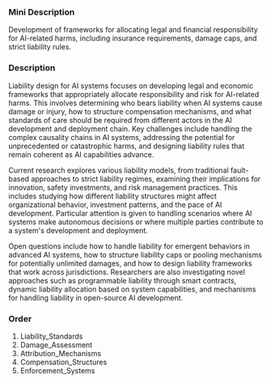 ### Mini Description

Development of frameworks for allocating legal and financial responsibility for AI-related harms, including insurance requirements, damage caps, and strict liability rules.

### Description

Liability design for AI systems focuses on developing legal and economic frameworks that appropriately allocate responsibility and risk for AI-related harms. This involves determining who bears liability when AI systems cause damage or injury, how to structure compensation mechanisms, and what standards of care should be required from different actors in the AI development and deployment chain. Key challenges include handling the complex causality chains in AI systems, addressing the potential for unprecedented or catastrophic harms, and designing liability rules that remain coherent as AI capabilities advance.

Current research explores various liability models, from traditional fault-based approaches to strict liability regimes, examining their implications for innovation, safety investments, and risk management practices. This includes studying how different liability structures might affect organizational behavior, investment patterns, and the pace of AI development. Particular attention is given to handling scenarios where AI systems make autonomous decisions or where multiple parties contribute to a system's development and deployment.

Open questions include how to handle liability for emergent behaviors in advanced AI systems, how to structure liability caps or pooling mechanisms for potentially unlimited damages, and how to design liability frameworks that work across jurisdictions. Researchers are also investigating novel approaches such as programmable liability through smart contracts, dynamic liability allocation based on system capabilities, and mechanisms for handling liability in open-source AI development.

### Order

1. Liability_Standards
2. Damage_Assessment
3. Attribution_Mechanisms
4. Compensation_Structures
5. Enforcement_Systems
